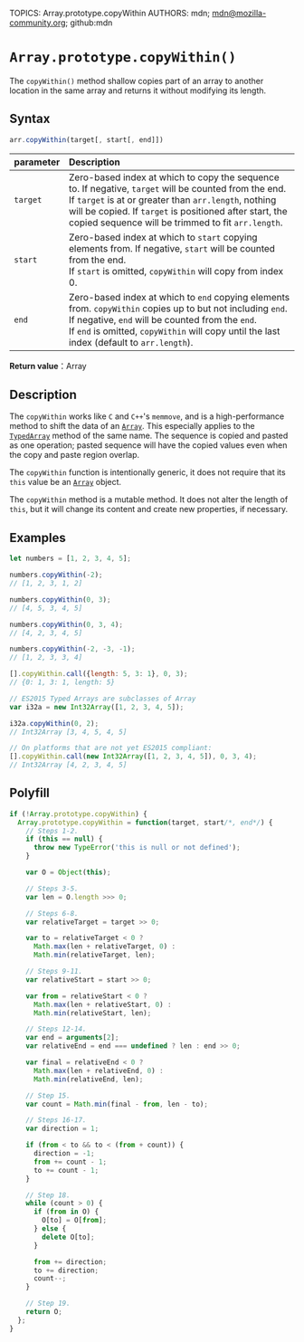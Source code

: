 TOPICS: Array.prototype.copyWithin
AUTHORS: mdn; mdn@mozilla-community.org; github:mdn

# `Array.prototype.copyWithin()`

The `copyWithin()` method shallow copies part of an array to another location in the same array and
returns it without modifying its length.

## Syntax

```javascript
arr.copyWithin(target[, start[, end]])
```

| parameter | Description |
| :-- | :-- |
| `target` | Zero-based index at which to copy the sequence to. If negative, `target` will be counted from the end.<br>If `target` is at or greater than `arr.length`, nothing will be copied. If `target` is positioned after start, the copied sequence will be trimmed to fit `arr.length`. |
| `start` | Zero-based index at which to `start` copying elements from. If negative, `start` will be counted from the end.<br>If `start` is omitted, `copyWithin` will copy from index 0. |
| `end` | Zero-based index at which to `end` copying elements from. `copyWithin` copies up to but not including `end`. If negative, `end` will be counted from the `end`.<br>If `end` is omitted, `copyWithin` will copy until the last index (default to `arr.length`).|

**Return value**：Array

## Description

The `copyWithin` works like `C` and `C++`'s `memmove`, and is a high-performance method to shift the
data of an [`Array`](/en/webfrontend/Array_Object). This especially applies to the [`TypedArray`](/en/webfrontend/TypedArray)
method of the same name. The sequence is copied and pasted as one operation; pasted sequence will
have the copied values even when the copy and paste region overlap.

The `copyWithin` function is intentionally generic, it does not require that its `this` value be an
[`Array`](/en/webfrontend/Array_Object) object.

The `copyWithin` method is a mutable method. It does not alter the length of `this`, but it will change
its content and create new properties, if necessary.

## Examples

```javascript
let numbers = [1, 2, 3, 4, 5];

numbers.copyWithin(-2);
// [1, 2, 3, 1, 2]

numbers.copyWithin(0, 3);
// [4, 5, 3, 4, 5]

numbers.copyWithin(0, 3, 4);
// [4, 2, 3, 4, 5]

numbers.copyWithin(-2, -3, -1);
// [1, 2, 3, 3, 4]

[].copyWithin.call({length: 5, 3: 1}, 0, 3);
// {0: 1, 3: 1, length: 5}

// ES2015 Typed Arrays are subclasses of Array
var i32a = new Int32Array([1, 2, 3, 4, 5]);

i32a.copyWithin(0, 2);
// Int32Array [3, 4, 5, 4, 5]

// On platforms that are not yet ES2015 compliant:
[].copyWithin.call(new Int32Array([1, 2, 3, 4, 5]), 0, 3, 4);
// Int32Array [4, 2, 3, 4, 5]
```

## Polyfill

```javascript
if (!Array.prototype.copyWithin) {
  Array.prototype.copyWithin = function(target, start/*, end*/) {
    // Steps 1-2.
    if (this == null) {
      throw new TypeError('this is null or not defined');
    }

    var O = Object(this);

    // Steps 3-5.
    var len = O.length >>> 0;

    // Steps 6-8.
    var relativeTarget = target >> 0;

    var to = relativeTarget < 0 ?
      Math.max(len + relativeTarget, 0) :
      Math.min(relativeTarget, len);

    // Steps 9-11.
    var relativeStart = start >> 0;

    var from = relativeStart < 0 ?
      Math.max(len + relativeStart, 0) :
      Math.min(relativeStart, len);

    // Steps 12-14.
    var end = arguments[2];
    var relativeEnd = end === undefined ? len : end >> 0;

    var final = relativeEnd < 0 ?
      Math.max(len + relativeEnd, 0) :
      Math.min(relativeEnd, len);

    // Step 15.
    var count = Math.min(final - from, len - to);

    // Steps 16-17.
    var direction = 1;

    if (from < to && to < (from + count)) {
      direction = -1;
      from += count - 1;
      to += count - 1;
    }

    // Step 18.
    while (count > 0) {
      if (from in O) {
        O[to] = O[from];
      } else {
        delete O[to];
      }

      from += direction;
      to += direction;
      count--;
    }

    // Step 19.
    return O;
  };
}
```
